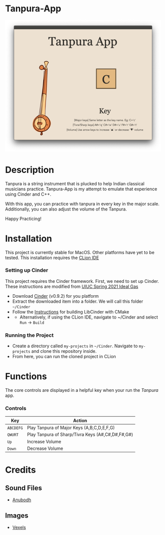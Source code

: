 # Tanpura-App
![Screenshot of _Tanpura_ app](images/app_screenshot.png)
# Description
Tanpura is a string instrument that is plucked to help Indian classical musicians practice. Tanpura-App is my attempt to emulate that experience using Cinder and C++.

With this app, you can practice with tanpura in every key in the major scale. Additionally, you can also adjust the volume of the Tanpura. 

Happy Practicing!

# Installation
This project is currently stable for MacOS. Other platforms have yet to be tested. This installation requires the [CLion IDE](https://www.jetbrains.com/clion/)

### Setting up Cinder
This project requires the Cinder framework. First, we need to set up Cinder. These instructions are modified from [UIUC Spring 2021 Ideal Gas](https://courses.grainger.illinois.edu/cs126/sp2021/assignments/ideal-gas/)
* Download [Cinder](https://libcinder.org/download) (v0.9.2) for you platform
* Extract the downloaded item into a folder. We will call this folder `~/Cinder`
* Follow the [Instructions](https://www.libcinder.org/docs/guides/cmake/cmake.html#building-libcinder-with-cmake) for building LibCinder with CMake
* * Alternatively, if using the CLion IDE, navigate to ~/Cinder and select `Run` -> `Build`
### Running the Project
* Create a directory called `my-projects` in `~/Cinder`. Navigate to `my-projects` and clone this repository inside.
* From here, you can run the cloned project in CLion

# Functions
The core controls are displayed in a helpful key when your run the _Tanpura_ app.
### Controls
| Key        | Action                                                                 |
| ---------- | -----------------------------------------------------------------------|
| `ABCDEFG`  | Play Tanpura of Major Keys (A,B,C,D,E,F,G)                             |
| `QWURT`    | Play Tanpura of Sharp/Tivra Keys (A#,C#,D#,F#,G#)                      |
| `Up`       | Increase Volume                                                        |
| `Down`     | Decrease Volume                                                        |

# Credits
## Sound Files
- [Anubodh](https://www.anubodh.com/tanpura.php)
## Images
- [Vexels](https://www.vexels.com/png-svg/preview/191182/indian-musical-instrument-tanpura-hand-drawn)
